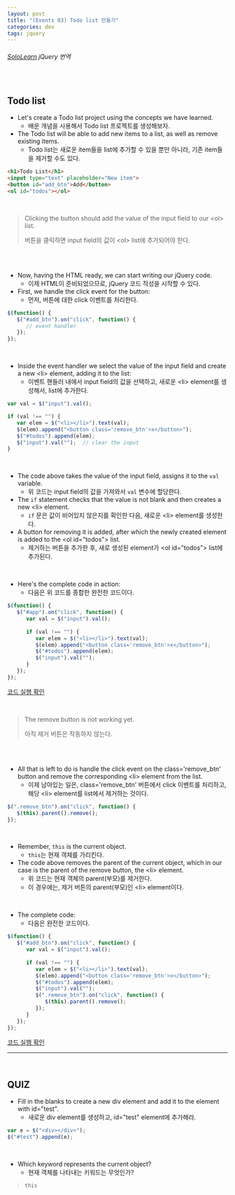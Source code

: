 ```yaml
---
layout: post
title: "(Events 03) Todo list 만들기"
categories: dev
tags: jquery
---
```


###### [SoloLearn](https://www.sololearn.com/) jQuery 번역

<br>

## Todo list

- Let's create a Todo list project using the concepts we have learned.
  - 배운 개념을 사용해서 Todo list 프로젝트를 생성해보자.
- The Todo list will be able to add new items to a list, as well as remove existing items.
  - Todo list는 새로운 item들을 list에 추가할 수 있을 뿐만 아니라, 기존 item들을 제거할 수도 있다.

```html
<h1>Todo List</h1>
<input type="text" placeholder="New item">
<button id="add_btn">Add</button>
<ol id="todos"></ol>
```

<br>

> Clicking the button should add the value of the input field to our \<ol> list.
>
> 버튼을 클릭하면 input field의 값이 \<ol> list에 추가되어야 한다.

<br>

<br>

- Now, having the HTML ready, we can start writing our jQuery code.
  - 이제 HTML이 준비되었으므로, jQuery 코드 작성을 시작할 수 있다.
- First, we handle the click event for the button:
  - 먼저, 버튼에 대한 click 이벤트를 처리한다.

```js
$(function() {
   $("#add_btn").on("click", function() {
      // event handler
   });
});
```

<br>

- Inside the event handler we select the value of the input field and create a new \<li> element, adding it to the list:
  - 이벤트 핸들러 내에서 input field의 값을 선택하고, 새로운 \<li> element를 생성해서, list에 추가한다.

```js
var val = $("input").val();

if (val !== "") {
   var elem = $("<li></li>").text(val);
   $(elem).append("<button class='remove_btn'>x</button>");
   $("#todos").append(elem);
   $("input").val("");	// clear the input
}
```

<br>

- The code above takes the value of the input field, assigns it to the `val` variable.
  - 위 코드는 input field의 값을 가져와서 `val` 변수에 할당한다.
- The `if` statement checks that the value is not blank and then creates a new \<li> element.
  - `if` 문은 값이 비어있지 않은지를 확인한 다음, 새로운 \<li> element를 생성한다.
- A button for removing it is added, after which the newly created element is added to the \<ol id="todos"> list.
  - 제거하는 버튼을 추가한 후, 새로 생성된 element가 \<ol id="todos"> list에 추가된다.

<br>

- Here's the complete code in action:
  - 다음은 위 코드를 종합한 완전한 코드이다.

```js
$(function() {
   $("#app").on("click", function() {
      var val = $("input").val();
      
      if (val !== "") {
         var elem = $("<li></li>").text(val);
         $(elem).append("<button class='remove_btn'>x</button>");
         $("#todos").append(elem);
         $("input").val("");
      }
   });
});
```

[코드 실행 확인](https://code.sololearn.com/1133/#js)

<br>

> The remove button is not working yet.
>
> 아직 제거 버튼은 작동하지 않는다.

<br>

<br>

- All that is left to do is handle the click event on the class='remove_btn' button and remove the corresponding \<li> element from the list.
  - 이제 남아있는 일은, class='remove_btn' 버튼에서 click 이벤트를 처리하고, 해당 \<li> element를 list에서 제거하는 것이다.

```js
$(".remove_btn").on("click", function() {
   $(this).parent().remove();
});
```

<br>

- Remember, `this` is the current object.
  - `this`는 현재 객체를 가리킨다.
- The code above removes the parent of the current object, which in our case is the parent of the remove button, the \<li> element.
  - 위 코드는 현재 객체의 parent(부모)를 제거한다.
  - 이 경우에는, 제거 버튼의 parent(부모)인 \<li> element이다.

<br>

- The complete code:
  - 다음은 완전한 코드이다.

```js
$(function() {
   $("#add_btn").on("click", function() {
      var val = $("input").val();
      
      if (val !== "") {
         var elem = $("<li></li>").text(val);
         $(elem).append("<button class='remove_btn'>x</button>");
         $("#todos").append(elem);
         $("input").val("");
         $(".remove_btn").on("click", function() {
            $(this).parent().remove();
         });
      }
   });
});
```

[코드 실행 확인](https://code.sololearn.com/1134/#js)

------

<br>

## QUIZ

- Fill in the blanks to create a new div element and add it to the element with id="test".
  - 새로운 div element를 생성하고, id="test" element에 추가해라.

```js
var e = $("<div></div>");
$("#test").append(e);
```

<br>

- Which keyword represents the current object?
  - 현재 객체를 나타내는 키워드는 무엇인가?

> `this`

<br>